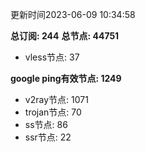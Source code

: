 更新时间2023-06-09 10:34:58

**总订阅: 244**
**总节点: 44751**
- vless节点: 37

**google ping有效节点: 1249**
- v2ray节点: 1071
- trojan节点: 70
- ss节点: 86
- ssr节点: 22
